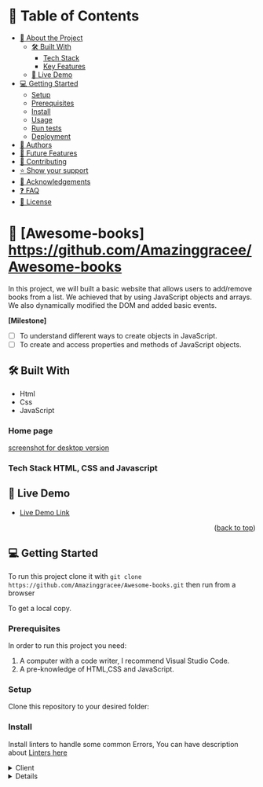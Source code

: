 # 📗 Table of Contents

- [📖 About the Project](#about-project)
  - [🛠 Built With](#built-with)
    - [Tech Stack](#tech-stack)
    - [Key Features](#key-features)
  - [🚀 Live Demo](#live-demo)
- [💻 Getting Started](#getting-started)
  - [Setup](#setup)
  - [Prerequisites](#prerequisites)
  - [Install](#install)
  - [Usage](#usage)
  - [Run tests](#run-tests)
  - [Deployment](#triangular_flag_on_post-deployment)
- [👥 Authors](#authors)
- [🔭 Future Features](#future-features)
- [🤝 Contributing](#contributing)
- [⭐️ Show your support](#support)
- [🙏 Acknowledgements](#acknowledgements)
- [❓ FAQ](#faq)
- [📝 License](#license)

# 📖 [Awesome-books] <a name="about-project">https://github.com/Amazinggracee/Awesome-books</a>

In this project, we will built a basic website that allows users to add/remove books from a list. We achieved that by using JavaScript objects and arrays. We also dynamically modified the DOM and added basic events.

**[Milestone]**

- [ ] To understand different ways to create objects in JavaScript.
- [ ] To create and access properties and methods of JavaScript objects.

## 🛠 Built With

- Html
- Css
- JavaScript

### Home page

[screenshot for desktop version]()

### Tech Stack <a name="tech-stack">HTML, CSS and Javascript</a>

<!-- LIVE DEMO -->

## 🚀 Live Demo <a name="live-demo"></a>

- [Live Demo Link]()

<p align="right">(<a href="#readme-top">back to top</a>)</p>

<!-- GETTING STARTED -->

## 💻 Getting Started <a name="getting-started"></a>

To run this project clone it with `git clone https://github.com/Amazinggracee/Awesome-books.git`
then run from a browser

To get a local copy.

### Prerequisites

In order to run this project you need:

1. A computer with a code writer, I recommend Visual Studio Code.
2. A pre-knowledge of HTML,CSS and JavaScript.

### Setup

Clone this repository to your desired folder:

### Install

Install linters to handle some common Errors, You can have description about [Linters here](https://github.com/microverseinc/linters-config)

<details>
  <summary>Client</summary>
  <ul>
    <li><a href="">HTML</a></li>
  </ul>
  <ul>
    <li><a href="">CSS</a></li>
  </ul>
  <ul>
    <li><a href="">JAVASCRIPT</a></li>
  </ul>
</details>
<details>

<!-- Features -->

### Key Features <a name="key-features"></a>

- **[key_feature_1]** plain JavaScript with objects.
- **[key_feature_2]** Implement only a basic UI with plain HTML.
- **[key_feature_3]** Make sure that data is preserved in the browser's memory by using localStorage.

### Usage

To run the project, execute the following command:

Navigating to your repo use this command: cd [directory-name]

<p align="right">(<a href="#readme-top">back to top</a>)</p>

<!-- AUTHORS -->

## 👥 Authors <a name="authors"></a>

👤 **Amarachi Dimkpa**

- GitHub: [@amazinggacee](https://github.com/Amazinggracee)
- Twitter: [@amazinggaceu](https://twitter.com/amazinggraceu)
- LinkedIn: [Amarachi Dimkpa](https://linkedin.com/in/amarachi-dimkpa-070643183)

👤 **Mohammad Suliman Joya**

- GitHub: [@githubhandle](https://github.com/SulimanJoya)
- LinkedIn: [LinkedIn](https://www.linkedin.com/in/sjoya66/)

<p align="right">(<a href="#readme-top">back to top</a>)</p>

<!-- FUTURE FEATURES -->

## 🔭 Future Features <a name="future-features"></a>

- [ ] **[new_feature_1]**

<p align="right">(<a href="#readme-top">back to top</a>)</p>

<!-- CONTRIBUTING -->

## 🤝 Contributing <a name="contributing"></a>

Contributions, issues, and feature requests are welcome!

<!-- SUPPORT -->

## ⭐️ Show your support <a name="support"></a>

> This project will help you to know step by step to build a portfolio using HTML, CSS and JAVASCRIPT

If you like this project...

<p align="right">(<a href="#readme-top">back to top</a>)</p>

<!-- ACKNOWLEDGEMENTS -->

## 🙏 Acknowledgments <a name="acknowledgements"></a>

> Design credit:
> Original design idea by [Cindy Shin in Behance](https://www.behance.net/adagio07)
> I would like to thank all my coding partners, morning session team and stand up call team for the support.

<p align="right">(<a href="#acknowledgements">back to top</a>)</p>

